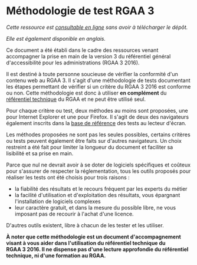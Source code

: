 # Méthodologie de test RGAA 3

*Cette ressource est [consultable en ligne](http://disic.github.io/rgaa_methodologie/) sans avoir à télécharger le dépôt.*

*Elle est également disponible en anglais.*

Ce document a été établi dans le cadre des ressources venant accompagner la prise en main de la version 3 du référentiel général d'accessibilité pour les administrations (RGAA&nbsp;3&nbsp;2016).

Il est destiné à toute personne soucieuse de vérifier la conformité d'un contenu web au RGAA&nbsp;3. Il s'agit d'une méthodologie de tests documentant les étapes permettant de vérifier si un critère du RGAA&nbsp;3&nbsp;2016 est conforme ou non. Cette méthodologie est donc à utiliser **en complément** du [référentiel technique](http://references.modernisation.gouv.fr/rgaa/criteres.html) du RGAA et ne peut être utilisé seul.

Pour chaque critère ou test, deux méthodes au moins sont proposées, une pour Internet <span lang="en">Explorer</span> et une pour <span lang="en">Firefox</span>. Il s'agit de deux des navigateurs également inscrits dans la [base de référence](http://references.modernisation.gouv.fr/rgaa/base-de-reference.html) des tests au lecteur d'écran.

Les méthodes proposées ne sont pas les seules possibles, certains critères ou tests peuvent également être faits sur d'autres navigateurs. Un choix restreint a été fait pour limiter la longueur du document et faciliter sa lisibilité et sa prise en main.

Parce que nul ne devrait avoir à se doter de logiciels spécifiques et coûteux pour s'assurer de respecter la réglementation, tous les outils proposés pour réaliser les tests ont été choisis pour trois raisons :
* la fiabilité des résultats et le recours fréquent par les experts du métier&nbsp;
* la facilité d'utilisation et d'exploitation des résultats, vous épargnant l'installation de logiciels complexes&nbsp;
* leur caractère gratuit, et dans la mesure du possible libre, ne vous imposant pas de recourir à l'achat d'une licence.

D'autres outils existent, libre à chacun de les tester et les utiliser.

**À noter que cette méthodologie est un document d'accompagnement visant à vous aider dans l'utilisation du référentiel technique du RGAA&nbsp;3&nbsp;2016. Il ne dispense pas d'une lecture approfondie du référentiel technique, ni d'une formation au RGAA.**

